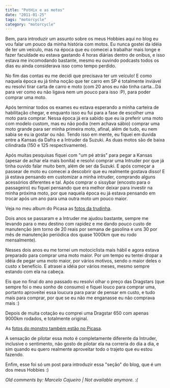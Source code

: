```yaml
---
title: "PotHix e as motos"
date: "2011-01-25"
tags: "motorcycle"
category: "motorcycle"
---
```


Bem, para introduzir um assunto sobre os meus Hobbies aqui no blog eu
vou falar um pouco da minha história com motos.  Eu nunca gostei da
idéia de ter um veículo, mas na época que eu comecei a trabalhar mais
longe e fazer faculdade eu estava gastando 4 horas diárias dentro de
onibus, e isso estava me incomodando bastante, mesmo eu ouvindo
podcasts todos os dias eu ainda considerava isso como tempo perdido.

No fim das contas eu me decidi que precisava ter um veículo! E como
naquela época eu já tinha noção que ter carro em SP é totalmente
inviável eu resolvi tirar carta de carro e moto (com 20 anos eu não
tinha carta...Dá para ver como eu não ligava nem um pouco para isso
:P), para poder comprar uma moto.

Após terminar todos os exames eu estava esperando a minha carteira de
habilitação chegar, e enquanto isso eu fui para a fase de escolher uma
moto para comprar.  Nessa época já era sabido que eu ia preferir uma
moto com modelo custom, mas eu não podia (nem achava sábio) comprar
uma moto grande para ser minha primeira moto, afinal, além de tudo, eu
nem sabia se eu ia gostar ou não.  Tendo isso em mente, eu fiquei em
duvida entre a Kansas da Dafra e a Intruder da Suzuki. As duas motos
são de baixa cilindrada (150 e 125 respectivamente).

Após muitas pesquisas fiquei com "um pé atrás" para pegar a Kansas
(apesar de achar ela mais bonita) e resolvi comprar uma Intruder por
que já tinha ouvido falar muito bem, além de ser da Suzuki.  E após
começar a passear de moto eu comecei a descobrir que eu realmente
gostava disso! E já estava pensando em customizar a minha intruder,
comprando alguns acessórios diferentes e tal. Após comprar o sissybar
(encosto para o passageiro) eu fiquei pensando que era melhor deixar
para investir na minha próxima moto, por que naquela época eu já
estava pensando em trocar após um ano para uma outra moto um pouco
maior.

Veja no meu album do Picasa as
[fotos da trudinha](http://picasaweb.google.com/Willian.molinari/20100422Moto?feat=directlink).

Dois anos se passaram e a Intruder me ajudou bastante, sempre me
levando para o meu destino com rapidez e me dando pouco custo de
manutenção (em torno de 20 reais por semana de gasolina e uns 30 por
mês de manutenção periódica dos quase 1000km que eu rodo mensalmente).

Nesses dois anos eu me tornei um motociclista mais hábil e agora
estava preparado para comprar uma moto maior.  Por um tempo eu tentei
dropar a idéia de pegar uma moto maior, por vários motivos, sendo o
maior deles o custo x benefício. E atrasei a idéia por vários meses,
mesmo sempre estando com ela na cabeça.

Eis que no final do ano passado eu resolvi olhar o preço das Dragstars
(que sempre foi o meu sonho de consumo) e fiquei louco para comprar
uma, portanto aproveitei essa loucura para parar de pensar em custo, e
tudo mais para comprar, por que se eu não me enganasse eu não comprava
mais :)

Depois de muita cotação eu comprei uma Dragstar 650 com apenas 9000km
rodados, e totalmente original.

As [fotos do monstro também estão no Picasa](http://picasaweb.google.com/Willian.molinari/Monstro?feat=directlink).

A sensação de pilotar essa moto é completamente diferente da Intruder,
inclusive o sentimento, não gosto de pilotar ela na correria do dia a
dia, e sim quando eu quero realmente aproveitar todo o trajeto que eu
estou fazendo.

Enfim, esse foi só um post para introduzir essa "seção" do blog, que é
um dos meus Hobbies :)



_Old comments by: Marcelo Cajueiro | Not available anymore. :(_
